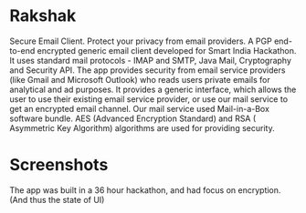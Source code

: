 # Rakshak
Secure Email Client. Protect your privacy from email providers. A PGP end-to-end encrypted generic email client developed for Smart India Hackathon. It uses standard mail protocols - IMAP and SMTP, Java Mail, Cryptography and Security API. The app provides security from email service providers (like Gmail and Microsoft Outlook) who reads users private emails for analytical and ad purposes. It provides a generic interface, which allows the user to use their existing email service provider, or use our mail service to get an encrypted email channel. Our mail service used Mail-in-a-Box software bundle. AES (Advanced Encryption Standard) and RSA ( Asymmetric Key Algorithm) algorithms are used for providing security.

# Screenshots
The app was built in a 36 hour hackathon, and had focus on encryption. (And thus the state of UI)

